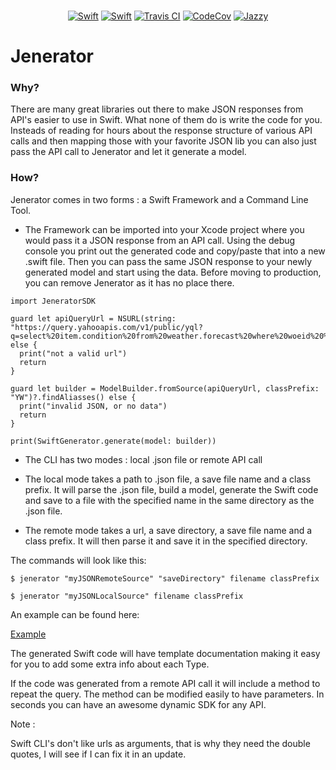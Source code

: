 <p align="center">
	<br>
    <a href="https://swift.org"><img src="https://img.shields.io/badge/Swift-2.2-orange.svg?style=flat" alt="Swift" /></a>
    <a href="https://swift.org"><img src="https://img.shields.io/badge/Swift-3.0-orange.svg?style=flat" alt="Swift" /></a>
    <a href="https://travis-ci.org/romainmenke/Jenerator"><img src="https://travis-ci.org/romainmenke/Jenerator.svg?branch=master" alt="Travis CI" /></a>
    <a href="https://codecov.io/gh/romainmenke/Jenerator"><img src="https://codecov.io/gh/romainmenke/Jenerator/branch/master/graph/badge.svg" alt="CodeCov" /></a>
    <a href="http://romainmenke.github.io/Jenerator/"><img src="https://img.shields.io/badge/Documented-97%25-blue.svg" alt="Jazzy" /></a>
</p>

# Jenerator

### Why?

There are many great libraries out there to make JSON responses from API's easier to use in Swift. What none of them do is write the code for you. Insteads of reading for hours about the response structure of various API calls and then mapping those with your favorite JSON lib you can also just pass the API call to Jenerator and let it generate a model.

### How?

Jenerator comes in two forms : a Swift Framework and a Command Line Tool.

- The Framework can be imported into your Xcode project where you would pass it a JSON response
from an API call. Using the debug console you print out the generated code and copy/paste that into a new .swift file. Then you can pass the same JSON response to your newly generated model and start using the data. Before moving to production, you can remove Jenerator as it has no place there.

```
import JeneratorSDK
```

```
guard let apiQueryUrl = NSURL(string: "https://query.yahooapis.com/v1/public/yql?q=select%20item.condition%20from%20weather.forecast%20where%20woeid%20%3D%202487889&format=json&env=store%3A%2F%2Fdatatables.org%2Falltableswithkeys") else {
  print("not a valid url")
  return
}

guard let builder = ModelBuilder.fromSource(apiQueryUrl, classPrefix: "YW")?.findAliasses() else {
  print("invalid JSON, or no data")
  return
}

print(SwiftGenerator.generate(model: builder))
```

- The CLI has two modes : local .json file or remote API call

 - The local mode takes a path to .json file, a save file name and a class prefix. It will parse the .json file, build a model, generate the Swift code and save to a file with the specified name in the same directory as the .json file.

 - The remote mode takes a url, a save directory, a save file name and a class prefix. It will then parse it and save it in the specified directory.

The commands will look like this:

`$ jenerator "myJSONRemoteSource" "saveDirectory" filename classPrefix`

`$ jenerator "myJSONLocalSource" filename classPrefix`

An example can be found here:

[Example](https://github.com/romainmenke/Jenerator/tree/master/examples/sample "Example")

The generated Swift code will have template documentation making it easy for you to add some extra info about each Type.

If the code was generated from a remote API call it will include a method to repeat the query. The method can be modified easily to have parameters. In seconds you can have an awesome dynamic SDK for any API.


Note :

Swift CLI's don't like urls as arguments, that is why they need the double quotes, I will see if I can fix it in an update.
